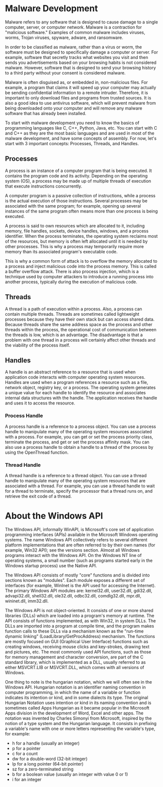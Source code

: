# Malware Development

Malware refers to any software that is designed to cause damage to a single computer, server, or computer network. Malware is a contraction for "malicious software." Examples of common malware includes viruses, worms, Trojan viruses, spyware, adware, and ransomware.

In order to be classified as malware, rather than a virus or worm, the software must be designed to specifically damage a computer or server. For example, software that secretly tracks what websites you visit and then sends you advertisements based on your browsing habits is not considered malware. However, software that is designed to send your browsing history to a third party without your consent is considered malware.

Malware is often disguised as, or embedded in, non-malicious files. For example, a program that claims it will speed up your computer may actually be sending confidential information to a remote intruder. Therefore, it is important to only download files and programs from trusted sources. It is also a good idea to use antivirus software, which will prevent malware from being downloaded onto your computer and will remove any malware software that has already been installed.

To start with malware development you need to know the basics of programming languages like C, C++, Python, Java, etc. You can start with C and C++ as they are the most basic languages and are used in most of the malware development, and have some concepts of assembly. For now, let's start with 3 important concepts: Processes, Threads, and Handles.

## Processes

A process is an instance of a computer program that is being executed. It contains the program code and its activity. Depending on the operating system (OS), a process may be made up of multiple threads of execution that execute instructions concurrently.

A computer program is a passive collection of instructions, while a process is the actual execution of those instructions. Several processes may be associated with the same program; for example, opening up several instances of the same program often means more than one process is being executed.

A process is said to own resources which are allocated to it, including memory, file handles, sockets, device handles, windows, and a process identifier. When the process terminates, the operating system reclaims most of the resources, but memory is often left allocated until it is needed by other processes. This is why a process may temporarily require more memory than its associated program's executable code.

This is why a common form of attack is to overflow the memory allocated to a process and inject malicious code into the process memory. This is called a buffer overflow attack. There is also process injection, which is a technique used by computer attackers to introduce a running process into another process, typically during the execution of malicious code.

## Threads

A thread is a path of execution within a process. Also, a process can contain multiple threads. Threads are sometimes called lightweight processes because they have their own stack but can access shared data. Because threads share the same address space as the process and other threads within the process, the operational cost of communication between the threads is low, which is an advantage. The disadvantage is that a problem with one thread in a process will certainly affect other threads and the viability of the process itself.

## Handles

A handle is an abstract reference to a resource that is used when application code interacts with computer operating system resources. Handles are used when a program references a resource such as a file, network object, registry key, or a process. The operating system generates a unique value for each handle to identify the resource and associates internal data structures with the handle. The application receives the handle and uses it to access the resource.

### Process Handle

A process handle is a reference to a process object. You can use a process handle to manipulate many of the operating system resources associated with a process. For example, you can get or set the process priority class, terminate the process, and get or set the process affinity mask. You can also use a process handle to obtain a handle to a thread of the process by using the OpenThread function.

### Thread Handle

A thread handle is a reference to a thread object. You can use a thread handle to manipulate many of the operating system resources that are associated with a thread. For example, you can use a thread handle to wait for a thread to terminate, specify the processor that a thread runs on, and retrieve the exit code of a thread.

# About the Windows API

The Windows API, informally WinAPI, is Microsoft's core set of application programming interfaces (APIs) available in the Microsoft Windows operating systems. The name Windows API collectively refers to several different platform implementations that are often referred to by their own names (for example, Win32 API); see the versions section. Almost all Windows programs interact with the Windows API. On the Windows NT line of operating systems, a small number (such as programs started early in the Windows startup process) use the Native API.

The Windows API consists of mostly "core" functions and is divided into sections known as "modules". Each module exposes a different set of interfaces (for example, WinInet is the API used for accessing the Internet). The primary Windows API modules are: kernel32.dll, user32.dll, gdi32.dll, advapi32.dll, shell32.dll, ole32.dll, odbc32.dll, comdlg32.dll, mpr.dll, wininet.dll, imm32.dll.

The Windows API is not object-oriented. It consists of one or more shared libraries (DLLs) which are loaded into a program's memory at runtime. The API consists of functions implemented, as with Win32, in system DLLs. The DLLs are imported into a program at compile time, and the program makes function calls to these DLLs via a mechanism known as the "run-time dynamic linking" (LoadLibrary/GetProcAddress) mechanism. The functions are mostly focused on GUI (Graphical User Interface) functions such as creating windows, receiving mouse clicks and key-strokes, drawing text and pictures, etc. The most commonly used API functions, such as those for memory management and character conversion, are part of the C standard library, which is implemented as a DLL, usually referred to as either MSVCRT.LIB or MSVCRT.DLL, which comes with all versions of Windows.

One thing to note is the hungarian notation, which we will often see in the Windows API. Hungarian notation is an identifier naming convention in computer programming, in which the name of a variable or function indicates its intention or kind, and in some dialects its type. The original Hungarian Notation uses intention or kind in its naming convention and is sometimes called Apps Hungarian as it became popular in the Microsoft Apps division in the development of Word, Excel and other apps. The notation was invented by Charles Simonyi from Microsoft, inspired by the notion of a type system and the Hungarian language. It consists in prefixing a variable's name with one or more letters representing the variable's type, for example: 

- h for a handle (usually an integer)
- p for a pointer
- c for a count
- dw for a double-word (32-bit integer)
- lp for a long pointer (64-bit pointer)
- sz for a zero-terminated string
- b for a boolean value (usually an integer with value 0 or 1)
- i for an integer